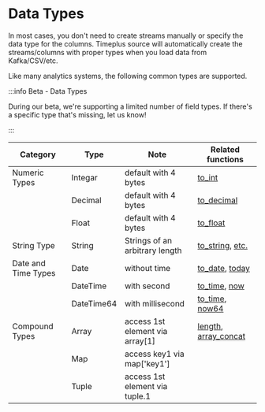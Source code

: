 # Data Types

In most cases, you don't need to create streams manually or specify the data type for the columns. Timeplus source will automatically create the streams/columns with proper types when you load data from Kafka/CSV/etc.

Like many analytics systems, the following common types are supported.

:::info Beta - Data Types

During our beta, we're supporting a limited number of field types. If there's a specific type that's missing, let us know!

:::

| Category            | Type       | Note                            | Related functions                                            |
| ------------------- | ---------- | ------------------------------- | ------------------------------------------------------------ |
| Numeric Types       | Integar    | default with 4 bytes            | [to_int](functions#to_int)                                   |
|                     | Decimal    | default with 4 bytes            | [to_decimal](functions#to_decimal)                           |
|                     | Float      | default with 4 bytes            | [to_float](functions#to_float)                               |
| String Type         | String     | Strings of an arbitrary length  | [to_string](functions#to_string), [etc.](functions#process-text) |
| Date and Time Types | Date       | without time                    | [to_date](functions#to_date), [today](functions#today)       |
|                     | DateTime   | with second                     | [to_time](functions#to_time), [now](functions#now)           |
|                     | DateTime64 | with millisecond                | [to_time](functions#to_time), [now64](functions#now64)       |
| Compound Types      | Array      | access 1st element via array[1] | [length](functions#length), [array_concat](functions#array_concat) |
|                     | Map        | access key1 via map['key1']     |                                                              |
|                     | Tuple      | access 1st element via tuple.1  |                                                              |

<!--

| Category            | Type                               | Description                                                  |
| ------------------- | ---------------------------------- | ------------------------------------------------------------ |
| Numeric Types       | Decimal(precision, scale)          | valid range for precision is [1: 76], valid range for scale is [0: precision] |
|                     | Float32/64                         |                                                              |
|                     | Int8/16/32/64/128/256              |                                                              |
|                     | UInt8/16/32/64/128/256             |                                                              |
| Boolean Type        | Boolean                            |                                                              |
| Date and Time Types | Date                               |                                                              |
|                     | DateTime                           |                                                              |
|                     | DateTime64(precision, [time_zone]) |                                                              |
| String Types        | String                             |                                                              |
|                     | FixedString(N)                     |                                                              |
|                     | UUID                               |                                                              |
| Compound Types      | Array(T)                           |                                                              |
|                     | Map                                |                                                              |
|                     | Tuple                              |                                                              |

-->